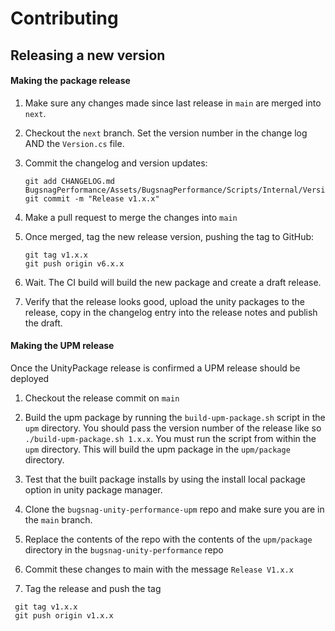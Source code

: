 
# Contributing

## Releasing a new version

#### Making the package release

1. Make sure any changes made since last release in `main` are merged into `next`.

2. Checkout the `next` branch. Set the version number in the change log AND the `Version.cs` file.

3. Commit the changelog and version updates:

    ```
    git add CHANGELOG.md BugsnagPerformance/Assets/BugsnagPerformance/Scripts/Internal/Version.cs
    git commit -m "Release v1.x.x"
    ```
4. Make a pull request to merge the changes into `main`

5. Once merged, tag the new release version, pushing the tag to GitHub:

   ```
   git tag v1.x.x
   git push origin v6.x.x
   ```

6. Wait. The CI build will build the new package and create a draft release.

7. Verify that the release looks good, upload the unity packages to the release, copy in the changelog entry into the release notes and publish the draft.

#### Making the UPM release

Once the UnityPackage release is confirmed a UPM release should be deployed

1. Checkout the release commit on `main`

2. Build the upm package by running the `build-upm-package.sh` script in the `upm` directory. You should pass the version number of the release like so `./build-upm-package.sh 1.x.x`. You must run the script from within the `upm` directory. This will build the upm package in the `upm/package` directory.

3. Test that the built package installs by using the install local package option in unity package manager.

4. Clone the `bugsnag-unity-performance-upm` repo and make sure you are in the `main` branch.

5. Replace the contents of the repo with the contents of the `upm/package` directory in the `bugsnag-unity-performance` repo

6. Commit these changes to main with the message `Release V1.x.x`

7. Tag the release and push the tag
  ```
   git tag v1.x.x
   git push origin v1.x.x
   ```


